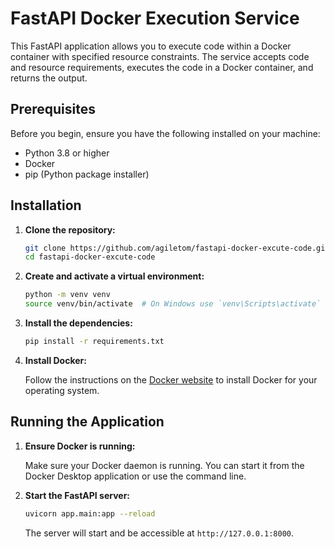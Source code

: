 # FastAPI Docker Execution Service

This FastAPI application allows you to execute code within a Docker container with specified resource constraints. The service accepts code and resource requirements, executes the code in a Docker container, and returns the output.

## Prerequisites

Before you begin, ensure you have the following installed on your machine:

- Python 3.8 or higher
- Docker
- pip (Python package installer)

## Installation

1. **Clone the repository:**

    ```bash
    git clone https://github.com/agiletom/fastapi-docker-excute-code.git
    cd fastapi-docker-excute-code
    ```

2. **Create and activate a virtual environment:**

    ```bash
    python -m venv venv
    source venv/bin/activate  # On Windows use `venv\Scripts\activate`
    ```

3. **Install the dependencies:**

    ```bash
    pip install -r requirements.txt
    ```

4. **Install Docker:**

    Follow the instructions on the [Docker website](https://docs.docker.com/get-docker/) to install Docker for your operating system.

## Running the Application

1. **Ensure Docker is running:**

    Make sure your Docker daemon is running. You can start it from the Docker Desktop application or use the command line.

2. **Start the FastAPI server:**

    ```bash
    uvicorn app.main:app --reload
    ```

    The server will start and be accessible at `http://127.0.0.1:8000`.
